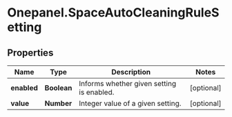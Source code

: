 # Onepanel.SpaceAutoCleaningRuleSetting

## Properties
Name | Type | Description | Notes
------------ | ------------- | ------------- | -------------
**enabled** | **Boolean** | Informs whether given setting is enabled.  | [optional] 
**value** | **Number** | Integer value of a given setting. | [optional] 


